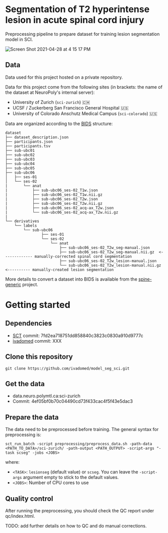# Segmentation of T2 hyperintense lesion in acute spinal cord injury

Preprocessing pipeline to prepare dataset for training lesion segmentation model in SCI.

![Screen Shot 2021-04-28 at 4 15 17 PM](https://user-images.githubusercontent.com/2482071/116466831-f95c1e00-a83c-11eb-9626-d7f668e62d41.png)

## Data

Data used for this project hosted on a private repository.

Data for this project come from the following sites (in brackets: the name of the dataset at NeuroPoly's internal server):
- University of Zurich (`sci-zurich`) 🇨🇭
- UCSF / Zuckerberg San Francisco General Hospital  🇺🇸
- University of Colorado Anschutz Medical Campus (`sci-colorado`) 🇺🇸

Data are organized according to the [BIDS](https://bids.neuroimaging.io/) structure:

~~~
dataset
├── dataset_description.json
├── participants.json
├── participants.tsv
├── sub-ubc01
├── sub-ubc02
├── sub-ubc03
├── sub-ubc04
├── sub-ubc05
├── sub-ubc06
│   ├── ses-01
│   └── ses-02
|       └── anat
|           ├── sub-ubc06_ses-02_T1w.json
|           ├── sub-ubc06_ses-02_T1w.nii.gz
|           ├── sub-ubc06_ses-02_T2w.json
|           ├── sub-ubc06_ses-02_T2w.nii.gz
|           ├── sub-ubc06_ses-02_acq-ax_T2w.json
|           └── sub-ubc06_ses-02_acq-ax_T2w.nii.gz
|
└── derivatives
    └── labels
        └── sub-ubc06
                ├── ses-01
                └── ses-02
                    └── anat
                        ├── sub-ubc06_ses-02_T2w_seg-manual.json
                        ├── sub-ubc06_ses-02_T2w_seg-manual.nii.gz  <------------- manually-corrected spinal cord segmentation
                        ├── sub-ubc06_ses-02_T2w_lesion-manual.json
                        └── sub-ubc06_ses-02_T2w_lesion-manual.nii.gz  <---------- manually-created lesion segmentation
~~~

More details to convert a dataset into BIDS is available from the [spine-generic](https://spine-generic.readthedocs.io/en/latest/data-acquisition.html#data-conversion-dicom-to-bids) project.

# Getting started

## Dependencies

- [SCT](https://spinalcordtoolbox.com/) commit: 7fd2ea718751dd858840c3823c0830a910d9777c
- [ivadomed](https://ivadomed.org) commit: XXX

## Clone this repository

~~~
git clone https://github.com/ivadomed/model_seg_sci.git
~~~

## Get the data

- data.neuro.polymtl.ca:sci-zurich
- Commit: 4ef05bf0b70c04490cd73f433cac4f5f43e5dac3
 
## Prepare the data

The data need to be preprocessed before training. The general syntax for preprocessing is:

~~~
sct_run_batch -script preprocessing/preprocess_data.sh -path-data <PATH_TO_DATA>/sci-zurich/ -path-output <PATH_OUTPUT> -script-args "-task scseg" -jobs <JOBS>
~~~

where:
- `<TASK>`: `lesionseg` (default value) or `scseg`. You can leave the `-script-args` argument empty to stick to the default values.
- `<JOBS>`: Number of CPU cores to use

## Quality control

After running the preprocessing, you should check the QC report under qc/index.html.

TODO: add further details on how to QC and do manual corrections.
